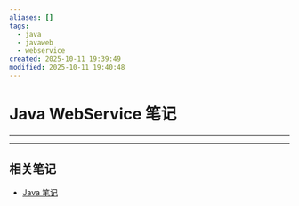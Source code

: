 ```yaml
---
aliases: []
tags:
  - java
  - javaweb
  - webservice
created: 2025-10-11 19:39:49
modified: 2025-10-11 19:40:48
---
```


# Java WebService 笔记

---

---

## 相关笔记

* [Java 笔记](../Java_Note.md)